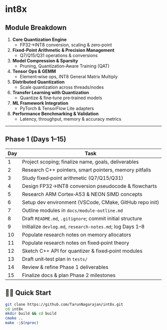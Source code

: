 # int8x

##  Module Breakdown

1. **Core Quantization Engine**  
   - FP32→INT8 conversion, scaling & zero‑point  
2. **Fixed‑Point Arithmetic & Precision Management**  
   - Q7/Q15/Q31 operations & conversions  
3. **Model Compression & Sparsity**  
   - Pruning, Quantization‑Aware Training (QAT)  
4. **Tensor Ops & GEMM**  
   - Element‑wise ops, INT8 General Matrix Multiply  
5. **Distributed Quantization**  
   - Scale quantization across threads/nodes  
6. **Transfer Learning with Quantization**  
   - Quantize & fine‑tune pre‑trained models  
7. **ML Framework Integration**  
   - PyTorch & TensorFlow Lite adapters  
8. **Performance Benchmarking & Validation**  
   - Latency, throughput, memory & accuracy metrics    

---

##  Phase 1 (Days 1–15)

| Day  | Task                                                                   |
|------|------------------------------------------------------------------------|
| 1    | Project scoping; finalize name, goals, deliverables                    |
| 2    | Research C++ pointers, smart pointers, memory pitfalls                  |
| 3    | Study fixed‑point arithmetic (Q7/Q15/Q31)                              |
| 4    | Design FP32→INT8 conversion pseudocode & flowcharts                     |
| 5    | Research ARM Cortex‑A53 & NEON SIMD concepts                            |
| 6    | Setup dev environment (VSCode, CMake, GitHub repo init)                 |
| 7    | Outline modules in `docs/module‑outline.md`                             |
| 8    | Draft `README.md`, `.gitignore`; commit initial structure               |
| 9    | Initialize `devlog.md`, `research‑notes.md`; log Days 1–8                |
| 10   | Populate research notes on memory allocators                            |
| 11   | Populate research notes on fixed‑point theory                           |
| 12   | Sketch C++ API for quantizer & fixed‑point modules                      |
| 13   | Draft unit‑test plan in `tests/`                                         |
| 14   | Review & refine Phase 1 deliverables                                    |
| 15   | Finalize docs & plan Phase 2 milestones                                 |


## 🧑‍💻 Quick Start

```bash
git clone https://github.com/TarunNagarajan/int8x.git
cd int8x
mkdir build && cd build
cmake ..
make -j$(nproc)

